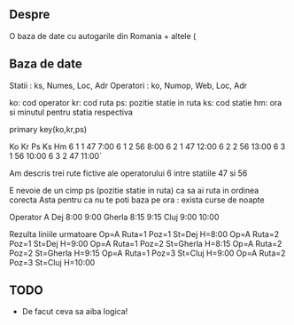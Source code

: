 ## Despre

O baza de date cu autogarile din Romania + altele (

## Baza de date

Statii : ks, Numes, Loc, Adr
Operatori : ko, Numop, Web, Loc, Adr


ko: cod operator
kr: cod ruta
ps: pozitie statie in ruta
ks: cod statie
hm: ora si minutul pentru statia respectiva

primary key(ko,kr,ps)

Ko  Kr  Ps  Ks  Hm
6   1   1   47  7:00
6   1   2   56  8:00
6   2   1   47  12:00
6   2   2   56  13:00
6   3   1   56  10:00
6   3   2   47  11:00`

Am descris trei rute fictive ale operatorului 6 intre statiile 47 si 56

E nevoie de un cimp ps (pozitie statie in ruta) ca sa ai ruta in ordinea corecta
Asta pentru ca nu te poti baza pe ora : exista curse de noapte

Operator A
Dej     8:00  9:00
Gherla  8:15  9:15
Cluj    9:00  10:00

Rezulta liniile urmatoare
Op=A  Ruta=1 Poz=1 St=Dej H=8:00
Op=A  Ruta=2 Poz=1 St=Dej H=9:00
Op=A  Ruta=1 Poz=2 St=Gherla H=8:15
Op=A  Ruta=2 Poz=2 St=Gherla H=9:15
Op=A  Ruta=1 Poz=3 St=Cluj H=9:00
Op=A  Ruta=2 Poz=3 St=Cluj H=10:00


## TODO

* De facut ceva sa aiba logica!